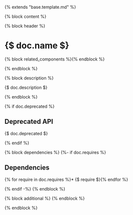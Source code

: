 {% extends "base.template.md" %}

{% block content %}

{% block header %}

# {$ doc.name $}

{% block related_components %}{% endblock %}

{% endblock %}


{% block description %}

{$ doc.description $}

{% endblock %}

{% if doc.deprecated %}

## Deprecated API

{$ doc.deprecated $}

{% endif %}

{% block dependencies %}
{%- if doc.requires %}

## Dependencies

{% for require in doc.requires %}* {$ require $}{% endfor %}

{% endif -%}
{% endblock %}

{% block additional %}
{% endblock %}

{% endblock %}
